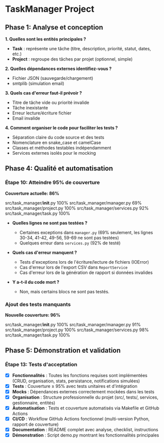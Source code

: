 # TaskManager Project

## Phase 1: Analyse et conception

**1. Quelles sont les entités principales ?**

- **Task** : représente une tâche (titre, description, priorité, statut, dates, etc.)
- **Project** : regroupe des tâches par projet (optionnel, simple)

**2. Quelles dépendances externes identifiez-vous ?**

- Fichier JSON (sauvegarde/chargement)
- smtplib (simulation email)

**3. Quels cas d'erreur faut-il prévoir ?**

- Titre de tâche vide ou priorité invalide
- Tâche inexistante
- Erreur lecture/écriture fichier
- Email invalide

**4. Comment organiser le code pour faciliter les tests ?**

- Séparation claire du code source et des tests
- Nomenclature en snake_case et camelCase
- Classes et méthodes testables indépendamment
- Services externes isolés pour le mocking

## Phase 4: Qualité et automatisation

### Étape 10: Atteindre 95% de couverture

**Couverture actuelle: 86%**

src/task_manager/**init**.py 100%
src/task_manager/manager.py 69%
src/task_manager/project.py 100%
src/task_manager/services.py 92%
src/task_manager/task.py 100%

- **Quelles lignes ne sont pas testées ?**

  - Certaines exceptions dans `manager.py` (69% seulement, les lignes 30-34, 41-42, 49-56, 59-69 ne sont pas testées)
  - Quelques erreur dans `services.py` (92% de testé)

- **Quels cas d'erreur manquent ?**

  - Tests d'exceptions lors de l'écriture/lecture de fichiers (IOError)
  - Cas d'erreur lors de l'export CSV dans `ReportService`
  - Cas d'erreur lors de la génération de rapport si données invalides

- **Y a-t-il du code mort ?**
  - Non, mais certains blocs ne sont pas testés.

### Ajout des tests manquants

**Nouvelle couverture: 96%**

src/task_manager/**init**.py 100%
src/task_manager/manager.py 91%
src/task_manager/project.py 100%
src/task_manager/services.py 98%
src/task_manager/task.py 100%

## Phase 5: Démonstration et validation

### Étape 13: Tests d'acceptation

- [x] **Fonctionnalités** : Toutes les fonctions requises sont implémentées (CRUD, organisation, stats, persistance, notifications simulées)
- [x] **Tests** : Couverture ≥ 95% avec tests unitaires et d'intégration
- [x] **Mocks** : Dépendances externes correctement mockées dans les tests
- [x] **Organisation** : Structure professionnelle du projet (src/, tests/, services, gestionnaire, entités)
- [x] **Automatisation** : Tests et couverture automatisés via Makefile et GitHub Actions
- [x] **CI/CD** : Workflow GitHub Actions fonctionnel (multi-version Python, rapport de couverture)
- [x] **Documentation** : README complet avec analyse, checklist, instructions
- [x] **Démonstration** : Script demo.py montrant les fonctionnalités principales
